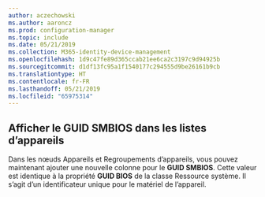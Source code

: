 ```yaml
---
author: aczechowski
ms.author: aaroncz
ms.prod: configuration-manager
ms.topic: include
ms.date: 05/21/2019
ms.collection: M365-identity-device-management
ms.openlocfilehash: 1d9c47fe89d365ccab21ee6ca2c3197c9d94925b
ms.sourcegitcommit: d1df13fc95a1f1540177c294555d9be26161b9cb
ms.translationtype: HT
ms.contentlocale: fr-FR
ms.lasthandoff: 05/21/2019
ms.locfileid: "65975314"
---
```

## <a name="bkmk_smbios"></a> Afficher le GUID SMBIOS dans les listes d’appareils

<!--4526580-->

Dans les nœuds Appareils et Regroupements d’appareils, vous pouvez maintenant ajouter une nouvelle colonne pour le **GUID SMBIOS**. Cette valeur est identique à la propriété **GUID BIOS** de la classe Ressource système. Il s’agit d’un identificateur unique pour le matériel de l’appareil.
